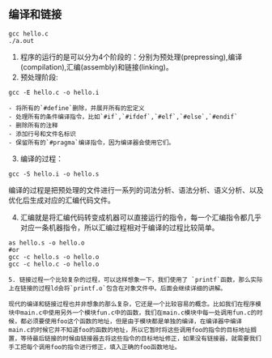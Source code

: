 ## 编译和链接
```shell 
gcc hello.c
./a.out
```

1. 程序的运行的是可以分为4个阶段的：分别为预处理(prepressing),编译(compilation),汇编(assembly)和链接(linking)。
2. 预处理阶段:
```shell
gcc -E hello.c -o hello.i
```
	- 将所有的`#define`删除，并展开所有的宏定义
	- 处理所有的条件编译指令，比如`#if`,`#ifdef`,`#elf`,`#else`,`#endif`
	- 删除所有的注释
	- 添加行号和文件名标识
	- 保留所有的`#pragma`编译指令，因为编译器会使用它们。
3. 编译的过程：
```shell
gcc -S hello.i -o hello.s
```
编译的过程是把预处理的文件进行一系列的词法分析、语法分析、语义分析、以及优化后生成对应的汇编代码文件。

4. 汇编就是将汇编代码转变成机器可以直接运行的指令，每一个汇编指令都几乎对应一条机器指令，所以汇编过程相对于编译的过程比较简单。
```shell 
as hello.s -o hello.o
#or
gcc -c hello.s -o hello.o
gcc -c hello.c -o hello.o

5. 链接过程一个比较复杂的过程，可以这样想象一下，我们使用了 `printf`函数，那么实际上在链接的过程ld会将`printf.o`包含在对象文件中。后面会继续详细的讲解。

现代的编译和链接过程也并非想象的那么复杂，它还是一个比较容易的概念。比如我们在程序模块中main.c中使用另外一个模块fun.c中的函数，我们在main.c模块中每一处调用fun.c的时候，都必须要使用foo这个函数的地址，但是由于模块都是单独的编译，在编译器中编译main.c的时候它并不知道foo的函数的地址，所以它暂时将这些调用foo的指令的目标地址搁置，等待最后链接的时候由链接器去将这些指令的目标地址修正，如果没有链接器，就需要我们手工把每个调用foo的指令进行修正，填入正确的foo函数地址。

